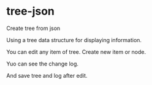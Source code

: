 # tree-json

Create tree from json


Using a tree data structure for displaying information.

You can edit any item of tree.
Create new item or node.

Yuo can see the change log.

And save tree and log after edit.




